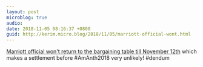 ```yaml
---
layout: post
microblog: true
audio: 
date: 2018-11-05 08:16:37 +0800
guid: http://kerim.micro.blog/2018/11/05/marriott-official-wont.html
---
```

[Marriott official won't return to the bargaining table till November 12th](https://sanfrancisco.cbslocal.com/2018/11/02/oakland-marriott-workers-reach-tentative-agreement-sf-strike-goes-on/) which makes a settlement before #AmAnth2018 very unlikely! #dendum
